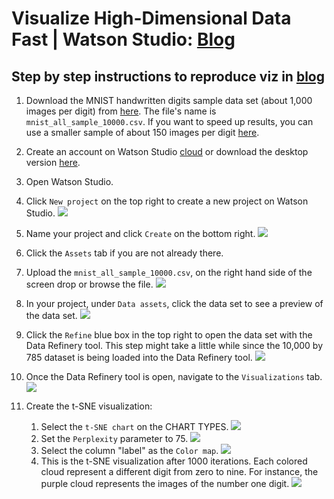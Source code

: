 # Visualize High-Dimensional Data Fast | Watson Studio: [Blog](https://towardsdatascience.com/visualize-high-dimensional-data-fast-watson-studio-ebad7e7e1b6a)

## Step by step instructions to reproduce viz in [blog](https://towardsdatascience.com/visualize-high-dimensional-data-fast-watson-studio-ebad7e7e1b6a)

1. Download the MNIST handwritten digits sample data set (about 1,000 images per digit) from [here](https://ibm.box.com/s/94e4q8askq82owlnr6qxerworm6cx2sp). The file's name is `mnist_all_sample_10000.csv`. If you want to speed up results, you can use a smaller sample of about 150 images per digit [here](https://ibm.box.com/s/g8x3jii28evb5332cjzojq813xj5n6vx). 

1. Create an account on Watson Studio [cloud](https://www.ibm.com/cloud/watson-studio) or download the desktop version [here](https://www.ibm.com/products/watson-studio-desktop).

1. Open Watson Studio.

1. Click `New project` on the top right to create a new project on Watson Studio. <img src="https://github.com/IBMDataScience/visualize-data-fast/blob/master/screenshots/1%20create%20project.png">

1. Name your project and click `Create` on the bottom right. <img src="https://github.com/IBMDataScience/visualize-high-dim-data-fast/blob/master/screenshots/1%20name%20and%20create%20project.png">

1. Click the `Assets` tab if you are not already there.

1. Upload the `mnist_all_sample_10000.csv`, on the right hand side of the screen drop or browse the file. <img src="https://github.com/IBMDataScience/visualize-high-dim-data-fast/blob/master/screenshots/2%20drop%20or%20browse%20mnist%20data%20set.png">

1. In your project, under `Data assets`, click the data set to see a preview of the data set. <img src="https://github.com/IBMDataScience/visualize-high-dim-data-fast/blob/master/screenshots/3%20click%20data%20set%20to%20preview.png">

1. Click the `Refine` blue box in the top right to open the data set with the Data Refinery tool. This step might take a little while since the 10,000 by 785 dataset is being loaded into the Data Refinery tool. <img src="https://github.com/IBMDataScience/visualize-high-dim-data-fast/blob/master/screenshots/4%20click%20refine.png">

1. Once the Data Refinery tool is open, navigate to the `Visualizations` tab. <img src="https://github.com/IBMDataScience/visualize-high-dim-data-fast/blob/master/screenshots/5%20navigate%20to%20viz.png">

1. Create the t-SNE visualization:
    1. Select the `t-SNE chart` on the CHART TYPES. <img src="https://github.com/IBMDataScience/visualize-high-dim-data-fast/blob/master/screenshots/6%20choose%20tsne.png">
    1. Set the `Perplexity` parameter to 75. <img src="https://github.com/IBMDataScience/visualize-high-dim-data-fast/blob/master/screenshots/7%20set%20perp%20to%2075.png">
    1. Select the column "label" as the `Color map`. <img src="https://github.com/IBMDataScience/visualize-high-dim-data-fast/blob/master/screenshots/8%20set%20color%20map%20to%20label.png">
    1. This is the t-SNE visualization after 1000 iterations. Each colored cloud represent a different digit from zero to nine. For instance, the purple cloud represents the images of the number one digit. <img src="https://github.com/IBMDataScience/visualize-high-dim-data-fast/blob/master/screenshots/9%20tsne%20after%201000%20iterations.png">

